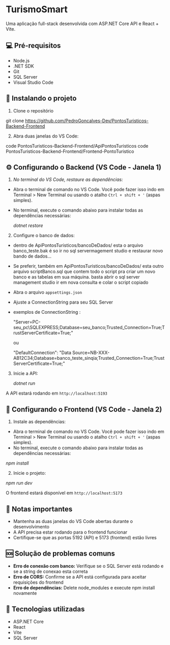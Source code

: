# TurismoSmart

Uma aplicação full-stack desenvolvida com ASP.NET Core API e React + Vite.

## 💻 Pré-requisitos

* Node.js
* .NET SDK
* Git
* SQL Server
* Visual Studio Code

## 🚀 Instalando o projeto

1. Clone o repositório

git clone https://github.com/PedroGoncalves-Dev/PontosTuristicos-Backend-Frontend


2. Abra duas janelas do VS Code:

code PontosTuristicos-Backend-Frontend/ApiPontosTuristicos
code PontosTuristicos-Backend-Frontend/Frontend-PontoTuristico


## ⚙️ Configurando o Backend (VS Code - Janela 1)

1. *No terminal do VS Code, restaure as dependências:*
- Abra o terminal de comando no VS Code. Você pode fazer isso indo em Terminal > New Terminal ou usando o atalho ` Ctrl + shift + ' ` (aspas simples).
- No terminal, execute o comando abaixo para instalar todas as dependências necessárias:



  *dotnet restore*

  
2. Configure o banco de dados:

* dentro de ApiPontosTuristicos/bancoDeDados/ esta o arquivo banco_teste.bak é so ir no sql servermagement studio e restaurar novo bando de dados...
* Se preferir, também em ApiPontosTuristicos/bancoDeDados/ esta outro arquivo scriptBanco.sql que contem todo o script pra criar um novo banco e as tabelas em sua máquina. basta abrir o sql server management studio ir em nova consulta e colar o script copiado
* Abra o arquivo `appsettings.json`
* Ajuste a ConnectionString para seu SQL Server
* exemplos de ConnectionString :


  "Server=PC-seu_pc\\SQLEXPRESS;Database=seu_banco;Trusted_Connection=True;TrustServerCertificate=True;"

  ou

  "DefaultConnection": "Data Source=NB-XXX-AB12C34;Database=banco_teste_sinqia;Trusted_Connection=True;TrustServerCertificate=True;"


3. Inicie a API:

   *dotnet run*

   
A API estará rodando em `http://localhost:5193`

## 🎨 Configurando o Frontend (VS Code - Janela 2)

1. Instale as dependências:
- Abra o terminal de comando no VS Code. Você pode fazer isso indo em Terminal > New Terminal ou usando o atalho ` Ctrl + shift + ' ` (aspas simples).
- No terminal, execute o comando abaixo para instalar todas as dependências necessárias:

   
*npm install*

2. Inicie o projeto:



*npm run dev*


O frontend estará disponível em `http://localhost:5173`

## 📝 Notas importantes

* Mantenha as duas janelas do VS Code abertas durante o desenvolvimento
* A API precisa estar rodando para o frontend funcionar
* Certifique-se que as portas 5192 (API) e 5173 (frontend) estão livres

## 🆘 Solução de problemas comuns

* **Erro de conexão com banco:** Verifique se o SQL Server está rodando e se a string de conexao esta correta
* **Erro de CORS:** Confirme se a API está configurada para aceitar requisições do frontend
* **Erro de dependências:** Delete node_modules e execute npm install novamente

## 🔧 Tecnologias utilizadas

* ASP.NET Core
* React
* Vite
* SQL Server




